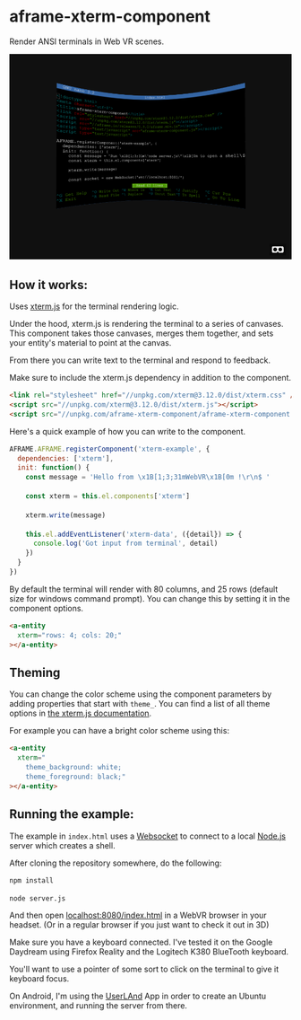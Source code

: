 # aframe-xterm-component

Render ANSI terminals in Web VR scenes.

![Screenshot of the terminal](https://raw.githubusercontent.com/RangerMauve/aframe-xterm-component/master/screenshot.png)

## How it works:

Uses [xterm.js](https://xtermjs.org/) for the terminal rendering logic.

Under the hood, xterm.js is rendering the terminal to a series of canvases. This component takes those canvases, merges them together, and sets your entity's material to point at the canvas.

From there you can write text to the terminal and respond to feedback.

Make sure to include the xterm.js dependency in addition to the component.

```html
<link rel="stylesheet" href="//unpkg.com/xterm@3.12.0/dist/xterm.css" />
<script src="//unpkg.com/xterm@3.12.0/dist/xterm.js"></script>
<script src="//unpkg.com/aframe-xterm-component/aframe-xterm-component.js"></script>
```

Here's a quick example of how you can write to the component.

```javascript
AFRAME.AFRAME.registerComponent('xterm-example', {
  dependencies: ['xterm'],
  init: function() {
    const message = 'Hello from \x1B[1;3;31mWebVR\x1B[0m !\r\n$ '

    const xterm = this.el.components['xterm']

    xterm.write(message)

    this.el.addEventListener('xterm-data', ({detail}) => {
      console.log('Got input from terminal', detail)
    })
  }
})
```

By default the terminal will render with 80 columns, and 25 rows (default size for windows command prompt). You can change this by setting it in the component options.

```html
<a-entity
  xterm="rows: 4; cols: 20;"
></a-entity>
```

## Theming

You can change the color scheme using the component parameters by adding properties that start with `theme_`. You can find a list of all theme options in [the xterm.js documentation](https://xtermjs.org/docs/api/terminal/interfaces/itheme/).

For example you can have a bright color scheme using this:

```html
<a-entity
  xterm="
    theme_background: white;
    theme_foreground: black;"
></a-entity>
```

## Running the example:

The example in `index.html` uses a [Websocket](https://developer.mozilla.org/en-US/docs/Web/API/WebSocket) to connect to a local [Node.js](http://nodejs.org/) server which creates a shell.

After cloning the repository somewhere, do the following:

```
npm install

node server.js
```

And then open [localhost:8080/index.html](http://localhost:8080/index.html) in a WebVR browser in your headset. (Or in a regular browser if you just want to check it out in 3D)

Make sure you have a keyboard connected. I've tested it on the Google Daydream using Firefox Reality and the Logitech K380 BlueTooth keyboard.

You'll want to use a pointer of some sort to click on the terminal to give it keyboard focus.

On Android, I'm using the [UserLAnd](https://github.com/CypherpunkArmory/UserLAnd) App in order to create an Ubuntu environment, and running the server from there.
